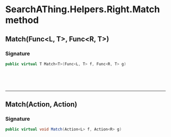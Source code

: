 # SearchAThing.Helpers.Right.Match method
## Match<T>(Func<L, T>, Func<R, T>)
### Signature
```csharp
public virtual T Match<T>(Func<L, T> f, Func<R, T> g)
```

<p>&nbsp;</p>
<p>&nbsp;</p>
<hr/>

## Match(Action<L>, Action<R>)
### Signature
```csharp
public virtual void Match(Action<L> f, Action<R> g)
```
